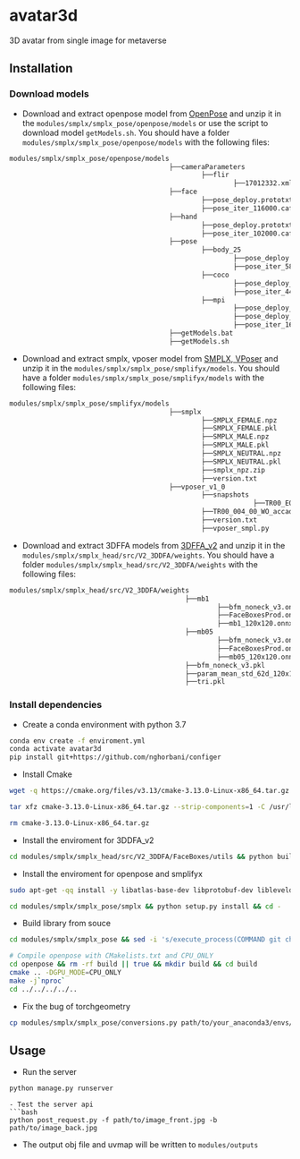 # avatar3d
3D avatar from single image for metaverse

## Installation


### Download models
- Download and extract openpose model from [OpenPose](https://drive.google.com/file/d/1vGZ9FVkoK0D42LOsglyw-Oac4MNe7Sws/view?usp=sharing) and unzip it in the `modules/smplx/smplx_pose/openpose/models` or use the script to download model `getModels.sh`. You should have a folder `modules/smplx/smplx_pose/openpose/models` with the following files:
```bash
modules/smplx/smplx_pose/openpose/models
                                        ├──cameraParameters
                                                ├──flir
                                                        ├──17012332.xml.example
                                        ├──face
                                                ├──pose_deploy.prototxt
                                                ├──pose_iter_116000.caffemodel
                                        ├──hand
                                                ├──pose_deploy.prototxt
                                                ├──pose_iter_102000.caffemodel
                                        ├──pose
                                                ├──body_25
                                                        ├──pose_deploy.prototxt
                                                        ├──pose_iter_584000.caffemodel
                                                ├──coco
                                                        ├──pose_deploy_linevec.prototxt
                                                        ├──pose_iter_440000.caffemodel
                                                ├──mpi
                                                        ├──pose_deploy_linevec_faster_4_stages.prototxt
                                                        ├──pose_deploy_linevec.prototxt
                                                        ├──pose_iter_160000.caffemodel
                                        ├──getModels.bat
                                        ├──getModels.sh
```

- Download and extract smplx, vposer model from [SMPLX, VPoser](https://drive.google.com/file/d/1Q-azs3V8i88Td28fXL-4VGmgmJ_UL-58/view?usp=sharing) and unzip it in the `modules/smplx/smplx_pose/smplifyx/models`. You should have a folder `modules/smplx/smplx_pose/smplifyx/models` with the following files:
```bash
modules/smplx/smplx_pose/smplifyx/models
                                        ├──smplx
                                                ├──SMPLX_FEMALE.npz
                                                ├──SMPLX_FEMALE.pkl
                                                ├──SMPLX_MALE.npz
                                                ├──SMPLX_MALE.pkl
                                                ├──SMPLX_NEUTRAL.npz
                                                ├──SMPLX_NEUTRAL.pkl
                                                ├──smplx_npz.zip
                                                ├──version.txt
                                        ├──vposer_v1_0
                                                ├──snapshots
                                                             ├──TR00_E096.pt
                                                ├──TR00_004_00_WO_accad.ini
                                                ├──version.txt
                                                ├──vposer_smpl.py
```

- Download and extract 3DFFA models from [3DFFA_v2](https://drive.google.com/file/d/1VA0GMk2e2DSYNg1YeW4mmLI1uL_Z_d8T/view?usp=sharing) and unzip it in the `modules/smplx/smplx_head/src/V2_3DDFA/weights`. You should have a folder `modules/smplx/smplx_head/src/V2_3DDFA/weights` with the following files:
```bash
modules/smplx/smplx_head/src/V2_3DDFA/weights
                                            ├──mb1
                                                    ├──bfm_noneck_v3.onnx
                                                    ├──FaceBoxesProd.onnx
                                                    ├──mb1_120x120.onnx
                                            ├──mb05
                                                    ├──bfm_noneck_v3.onnx
                                                    ├──FaceBoxesProd.onnx
                                                    ├──mb05_120x120.onnx
                                            ├──bfm_noneck_v3.pkl
                                            ├──param_mean_std_62d_120x120.pkl
                                            ├──tri.pkl
```

### Install dependencies
- Create a conda environment with python 3.7
```bash
conda env create -f enviroment.yml
conda activate avatar3d
pip install git+https://github.com/nghorbani/configer
```

- Install Cmake
```bash
wget -q https://cmake.org/files/v3.13/cmake-3.13.0-Linux-x86_64.tar.gz

tar xfz cmake-3.13.0-Linux-x86_64.tar.gz --strip-components=1 -C /usr/local

rm cmake-3.13.0-Linux-x86_64.tar.gz
```

- Install the enviroment for 3DDFA_v2
```bash
cd modules/smplx/smplx_head/src/V2_3DDFA/FaceBoxes/utils && python build.py build_ext --inplace && cd -
```

- Install the enviroment for openpose and smplifyx
```bash
sudo apt-get -qq install -y libatlas-base-dev libprotobuf-dev libleveldb-dev libsnappy-dev libhdf5-serial-dev protobuf-compiler libgflags-dev libgoogle-glog-dev liblmdb-dev opencl-headers ocl-icd-opencl-dev libviennacl-dev libboost-thread-dev

cd modules/smplx/smplx_pose/smplx && python setup.py install && cd -
```

- Build library from souce
```bash
cd modules/smplx/smplx_pose && sed -i 's/execute_process(COMMAND git checkout master WORKING_DIRECTORY ${CMAKE_SOURCE_DIR}\/3rdparty\/caffe)/execute_process(COMMAND git checkout f019d0dfe86f49d1140961f8c7dec22130c83154 WORKING_DIRECTORY ${CMAKE_SOURCE_DIR}\/3rdparty\/caffe)/g' openpose/CMakeLists.txt

# Compile openpose with CMakelists.txt and CPU_ONLY
cd openpose && rm -rf build || true && mkdir build && cd build 
cmake .. -DGPU_MODE=CPU_ONLY 
make -j`nproc` 
cd ../../../../..
```

- Fix the bug of torchgeometry
```bash
cp modules/smplx/smplx_pose/conversions.py path/to/your_anaconda3/envs/avatar3d/lib/python3.7/site-packages/torchgeometry/core/conversions.py
```

## Usage
- Run the server
```bash
python manage.py runserver
```
```
- Test the server api
```bash
python post_request.py -f path/to/image_front.jpg -b path/to/image_back.jpg
```
- The output obj file and uvmap will be written to `modules/outputs`